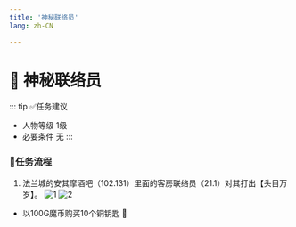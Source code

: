 ```yaml
---
title: '神秘联络员'
lang: zh-CN

---
```


# 📜 神秘联络员

::: tip ✅任务建议
- 人物等级	1级
- 必要条件  无
:::

### 📝任务流程

1. 法兰城的安其摩酒吧（102.131）里面的客房联络员（21.1）对其打出【头目万岁】。
![1](https://user-images.githubusercontent.com/78347270/115993724-0a274c80-a60f-11eb-8b04-209892c7f25f.png)
![2](https://user-images.githubusercontent.com/78347270/115993721-085d8900-a60f-11eb-90f8-6544281428d7.png)

- 以100G魔币购买10个铜钥匙 🔑